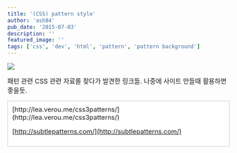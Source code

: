 ```yaml
---
title: '(CSS) pattern style'
author: 'ash84'
pub_date: '2015-07-03'
description: ''
featured_image: ''
tags: ['css', 'dev', 'html', 'pattern', 'pattern background']
---
```



![](http://ash84.net/wp-content/uploads/1/cfile23.uf.2168AA3E5251DD0433ED45.png)

<span style="font-size: 11pt;">패턴 관련 CSS 관련 자료를 찾다가 발견한 링크들. 나중에 사이트 만들때 활용하면 좋을듯. </span>

<div class="txc-textbox" style="border: 1px solid rgb(203, 203, 203); background-color: rgb(255, 255, 255); padding: 10px;"><span style="font-size: 11pt;">[http://lea.verou.me/css3patterns/](http://lea.verou.me/css3patterns/)</span>

<span style="font-size: 11pt;">[http://subtlepatterns.com/](http://subtlepatterns.com/)</span>

</div>

